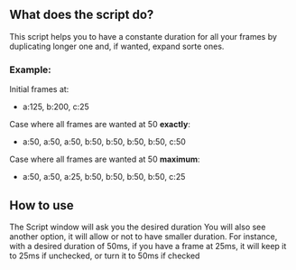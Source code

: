## What does the script do?

This script helps you to have a constante duration for all your frames by duplicating longer one and, if wanted, expand sorte ones.
### Example:
Initial frames at: 
- a:125, b:200, c:25

Case where all frames are wanted at 50 **exactly**:
- a:50, a:50, a:50, b:50, b:50, b:50, b:50, c:50
  
Case where all frames are wanted at 50 **maximum**:
- a:50, a:50, a:25, b:50, b:50, b:50, b:50, c:25  

## How to use

The Script window will ask you the desired duration
You will also see another option, it will allow or not to have smaller duration.
For instance, with a desired duration of 50ms, if you have a frame at 25ms, it will keep it to 25ms if unchecked, or turn it to 50ms if checked
